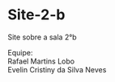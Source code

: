 # Site-2-b
Site sobre a sala 2°b

Equipe:
<br>Rafael Martins Lobo
<br>Evelin Cristiny da Silva Neves
